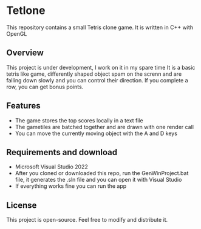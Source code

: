 # Tetlone

This repository contains a small Tetris clone game. It is written in C++ with OpenGL

## Overview

This project is under development, I work on it in my spare time
It is a basic tetris like game, differently shaped object spam on the screnn and are falling down slowly and you can control their direction. If you complete a row, you can get bonus points.

## Features

- The game stores the top scores locally in a text file
- The gametiles are batched together and are drawn with one render call
- You can move the currently moving object with the A and D keys

## Requirements and download

- Microsoft Visual Studio 2022
- After you cloned or downloaded this repo, run the GenWinProject.bat file, it generates the .sln file and you can open it with Visual Studio
- If everything works fine you can run the app

## License

This project is open-source. Feel free to modify and distribute it.

